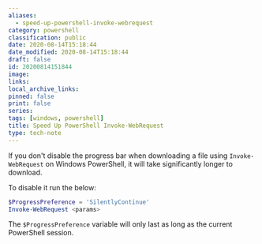 ```yaml
---
aliases:
  - speed-up-powershell-invoke-webrequest
category: powershell
classification: public
date: 2020-08-14T15:18:44
date_modified: 2020-08-14T15:18:44
draft: false
id: 20200814151844
image: 
links: 
local_archive_links: 
pinned: false
print: false
series: 
tags: [windows, powershell]
title: Speed Up PowerShell Invoke-WebRequest
type: tech-note
---
```


If you don't disable the progress bar when downloading a file using `Invoke-WebRequest` on Windows PowerShell, it will take significantly longer to download. 

To disable it run the below:

```powershell
$ProgressPreference = 'SilentlyContinue'
Invoke-WebRequest <params>
```

The `$ProgressPreference` variable will only last as long as the current PowerShell session.

